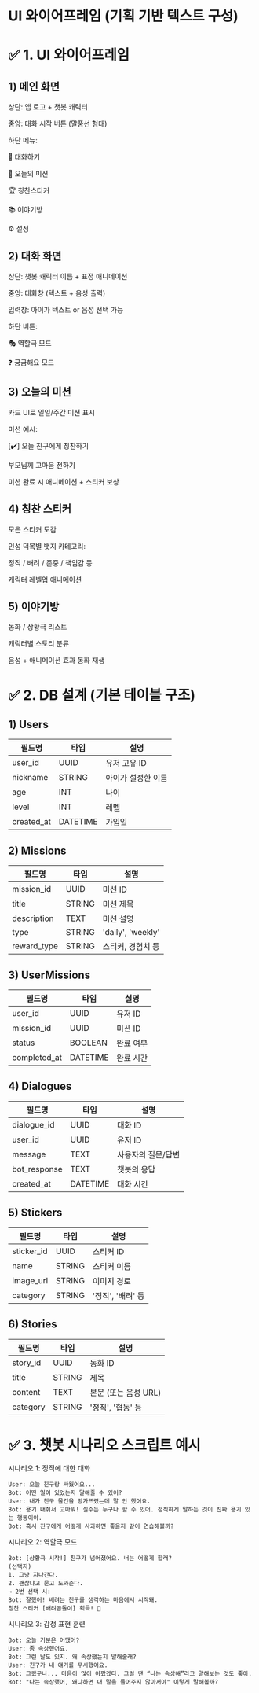 # UI 와이어프레임 (기획 기반 텍스트 구성)

# ✅ 1. UI 와이어프레임

## 1) 메인 화면

상단: 앱 로고 + 챗봇 캐릭터

중앙: 대화 시작 버튼 (말풍선 형태)

하단 메뉴:

💬 대화하기

🌱 오늘의 미션

🏆 칭찬스티커

📚 이야기방

⚙️ 설정

## 2) 대화 화면

상단: 챗봇 캐릭터 이름 + 표정 애니메이션

중앙: 대화창 (텍스트 + 음성 출력)

입력창: 아이가 텍스트 or 음성 선택 가능

하단 버튼:

🎭 역할극 모드

❓ 궁금해요 모드

## 3) 오늘의 미션

카드 UI로 일일/주간 미션 표시

미션 예시:

[✔️] 오늘 친구에게 칭찬하기

부모님께 고마움 전하기

미션 완료 시 애니메이션 + 스티커 보상

## 4) 칭찬 스티커

모은 스티커 도감

인성 덕목별 뱃지 카테고리:

정직 / 배려 / 존중 / 책임감 등

캐릭터 레벨업 애니메이션

## 5) 이야기방

동화 / 상황극 리스트

캐릭터별 스토리 분류

음성 + 애니메이션 효과 동화 재생

# ✅ 2. DB 설계 (기본 테이블 구조)

## 1) Users

| 필드명     | 타입     | 설명               |
| ---------- | -------- | ------------------ |
| user_id    | UUID     | 유저 고유 ID       |
| nickname   | STRING   | 아이가 설정한 이름 |
| age        | INT      | 나이               |
| level      | INT      | 레벨               |
| created_at | DATETIME | 가입일             |

## 2) Missions

| 필드명      | 타입   | 설명              |
| ----------- | ------ | ----------------- |
| mission_id  | UUID   | 미션 ID           |
| title       | STRING | 미션 제목         |
| description | TEXT   | 미션 설명         |
| type        | STRING | 'daily', 'weekly' |
| reward_type | STRING | 스티커, 경험치 등 |

## 3) UserMissions

| 필드명       | 타입     | 설명      |
| ------------ | -------- | --------- |
| user_id      | UUID     | 유저 ID   |
| mission_id   | UUID     | 미션 ID   |
| status       | BOOLEAN  | 완료 여부 |
| completed_at | DATETIME | 완료 시간 |

## 4) Dialogues

| 필드명       | 타입     | 설명               |
| ------------ | -------- | ------------------ |
| dialogue_id  | UUID     | 대화 ID            |
| user_id      | UUID     | 유저 ID            |
| message      | TEXT     | 사용자의 질문/답변 |
| bot_response | TEXT     | 챗봇의 응답        |
| created_at   | DATETIME | 대화 시간          |

## 5) Stickers

| 필드명     | 타입   | 설명              |
| ---------- | ------ | ----------------- |
| sticker_id | UUID   | 스티커 ID         |
| name       | STRING | 스티커 이름       |
| image_url  | STRING | 이미지 경로       |
| category   | STRING | '정직', '배려' 등 |

## 6) Stories

| 필드명   | 타입   | 설명                 |
| -------- | ------ | -------------------- |
| story_id | UUID   | 동화 ID              |
| title    | STRING | 제목                 |
| content  | TEXT   | 본문 (또는 음성 URL) |
| category | STRING | '정직', '협동' 등    |

# ✅ 3. 챗봇 시나리오 스크립트 예시

시나리오 1: 정직에 대한 대화

```
User: 오늘 친구랑 싸웠어요...
Bot: 어떤 일이 있었는지 말해줄 수 있어?
User: 내가 친구 물건을 망가뜨렸는데 말 안 했어요.
Bot: 용기 내줘서 고마워! 실수는 누구나 할 수 있어. 정직하게 말하는 것이 진짜 용기 있는 행동이야.
Bot: 혹시 친구에게 어떻게 사과하면 좋을지 같이 연습해볼까?
```

시나리오 2: 역할극 모드

```
Bot: [상황극 시작!] 친구가 넘어졌어요. 너는 어떻게 할래?
(선택지)
1. 그냥 지나간다.
2. 괜찮냐고 묻고 도와준다.
→ 2번 선택 시:
Bot: 잘했어! 배려는 친구를 생각하는 마음에서 시작돼.
칭찬 스티커 [배려곰돌이] 획득! 🎉
```

시나리오 3: 감정 표현 훈련

```
Bot: 오늘 기분은 어땠어?
User: 좀 속상했어요.
Bot: 그런 날도 있지. 왜 속상했는지 말해줄래?
User: 친구가 내 얘기를 무시했어요.
Bot: 그랬구나... 마음이 많이 아팠겠다. 그럴 땐 “나는 속상해”라고 말해보는 것도 좋아.
Bot: "나는 속상했어, 왜냐하면 내 말을 들어주지 않아서야" 이렇게 말해볼까?
```

